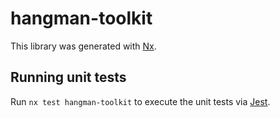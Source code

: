 # hangman-toolkit

This library was generated with [Nx](https://nx.dev).

## Running unit tests

Run `nx test hangman-toolkit` to execute the unit tests via [Jest](https://jestjs.io).
